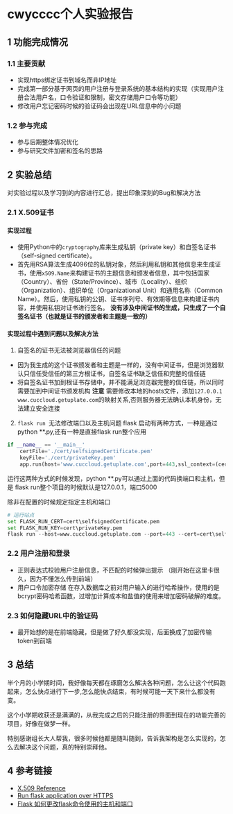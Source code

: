 # cwycccc个人实验报告


## 1 功能完成情况
### 1.1 主要贡献 
- 实现https绑定证书到域名而非IP地址
- 完成第一部分基于网页的用户注册与登录系统的基本结构的实现（实现用户注册合法用户名，口令验证和限制，密文存储用户口令等功能）
- 修改用户忘记密码时候的验证码会出现在URL信息中的小问题

### 1.2 参与完成
- 参与后期整体情况优化
- 参与研究文件加密和签名的思路

## 2 实验总结
对实验过程以及学习到的内容进行汇总，提出印象深刻的Bug和解决方法

### 2.1 X.509证书
#### 实现过程
- 使用Python中的`cryptography`库来生成私钥（private key）和自签名证书（self-signed certificate）。
- 首先用RSA算法生成4096位的私钥对象，然后利用私钥和其他信息来生成证书，使用`x509.Name`来构建证书的主题信息和颁发者信息，其中包括国家（Country）、省份（State/Province）、城市（Locality）、组织（Organization）、组织单位（Organizational Unit）和通用名称（Common Name）。然后，使用私钥的公钥、证书序列号、有效期等信息来构建证书内容，并使用私钥对证书进行签名。
**没有涉及中间证书的生成，只生成了一个自签名证书（也就是证书的颁发者和主题是一致的）**
#### 实现过程中遇到问题以及解决方法
1. 自签名的证书无法被浏览器信任的问题
- 因为我生成的这个证书颁发者和主题是一样的，没有中间证书，但是浏览器默认只信任受信任的第三方根证书，自签名证书缺乏信任和完整的信任链
- 将自签名证书加到根证书存储中，并不能满足浏览器完整的信任链，所以同时需要加到中间证书颁发机构
**注意**
需要修改本地的hosts文件，添加`127.0.0.1 www.cuccloud.getuplate.com`的映射关系,否则服务器无法确认本机身份，无法建立安全连接

2. `flask run `无法修改端口以及主机问题
flask 启动有两种方式，一种是通过python **.py,还有一种是直接flask run整个应用
```python 
if __name__ == '__main__'
    certFile='./cert/selfsignedCertificate.pem'
    keyFile='./cert/privateKey.pem'
    app.run(host='www.cuccloud.getuplate.com',port=443,ssl_context=(certFile,keyFile))
```
运行这两种方式的时候发现，python **.py可以通过上面的代码换端口和主机，但是
flask run整个项目的时候默认是127.0.0.1，端口5000     

除非在配置的时候规定指定主机和端口
```python
# 运行站点
set FLASK_RUN_CERT=cert\selfsignedCertificate.pem
set FLASK_RUN_KEY=cert\privateKey.pem
flask run --host=www.cuccloud.getuplate.com --port=443 --cert=cert\selfsignedCertificate.pem --key=cert\privateKey.pem
```
### 2.2 用户注册和登录
- 正则表达式校验用户注册信息，不匹配的时候弹出提示
（刚开始在这里卡很久，因为不懂怎么传到前端）
- 用户口令加密存储
在存入数据库之前对用户输入的进行哈希操作，使用的是bcrypt密码哈希函数，过增加计算成本和盐值的使用来增加密码破解的难度。

### 2.3 如何隐藏URL中的验证码

- 最开始想的是在前端隐藏，但是做了好久都没实现，后面换成了加密传输token到前端

## 3 总结
半个月的小学期时间，我好像每天都在琢磨怎么解决各种问题，怎么让这个代码跑起来，怎么快点进行下一步,怎么能快点结束，有时候可能一天下来什么都没有变。

这个小学期收获还是满满的，从我完成之后的只能注册的界面到现在的功能完善的项目，好像在做梦一样。

特别感谢组长大人帮我，很多时候他都是随叫随到，告诉我架构是怎么实现的，怎么去解决这个问题，真的特别崇拜他。

## 4 参考链接
- [X.509 Reference](https://cryptography.io/en/latest/x509/reference/#cryptography.x509.CertificateSigningRequest)
- [Run flask application over HTTPS](https://nagasudhir.blogspot.com/2022/10/run-flask-application-over-https.html)
- [Flask 如何更改flask命令使用的主机和端口](https://deepinout.com/flask/flask-questions/73_flask_how_can_i_change_the_host_and_port_that_the_flask_command_uses.html)
